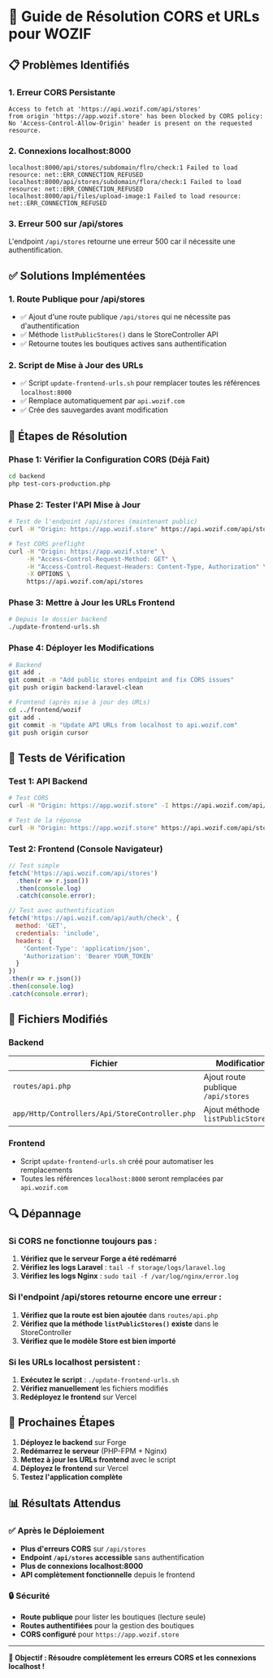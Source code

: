 # 🚀 Guide de Résolution CORS et URLs pour WOZIF

## 📋 Problèmes Identifiés

### 1. **Erreur CORS Persistante**
```
Access to fetch at 'https://api.wozif.com/api/stores' 
from origin 'https://app.wozif.store' has been blocked by CORS policy: 
No 'Access-Control-Allow-Origin' header is present on the requested resource.
```

### 2. **Connexions localhost:8000**
```
localhost:8000/api/stores/subdomain/flro/check:1 Failed to load resource: net::ERR_CONNECTION_REFUSED
localhost:8000/api/stores/subdomain/flora/check:1 Failed to load resource: net::ERR_CONNECTION_REFUSED
localhost:8000/api/files/upload-image:1 Failed to load resource: net::ERR_CONNECTION_REFUSED
```

### 3. **Erreur 500 sur /api/stores**
L'endpoint `/api/stores` retourne une erreur 500 car il nécessite une authentification.

## ✅ Solutions Implémentées

### 1. **Route Publique pour /api/stores**
- ✅ Ajout d'une route publique `/api/stores` qui ne nécessite pas d'authentification
- ✅ Méthode `listPublicStores()` dans le StoreController API
- ✅ Retourne toutes les boutiques actives sans authentification

### 2. **Script de Mise à Jour des URLs**
- ✅ Script `update-frontend-urls.sh` pour remplacer toutes les références `localhost:8000`
- ✅ Remplace automatiquement par `api.wozif.com`
- ✅ Crée des sauvegardes avant modification

## 🔧 Étapes de Résolution

### Phase 1: Vérifier la Configuration CORS (Déjà Fait)
```bash
cd backend
php test-cors-production.php
```

### Phase 2: Tester l'API Mise à Jour
```bash
# Test de l'endpoint /api/stores (maintenant public)
curl -H "Origin: https://app.wozif.store" https://api.wozif.com/api/stores

# Test CORS preflight
curl -H "Origin: https://app.wozif.store" \
     -H "Access-Control-Request-Method: GET" \
     -H "Access-Control-Request-Headers: Content-Type, Authorization" \
     -X OPTIONS \
     https://api.wozif.com/api/stores
```

### Phase 3: Mettre à Jour les URLs Frontend
```bash
# Depuis le dossier backend
./update-frontend-urls.sh
```

### Phase 4: Déployer les Modifications
```bash
# Backend
git add .
git commit -m "Add public stores endpoint and fix CORS issues"
git push origin backend-laravel-clean

# Frontend (après mise à jour des URLs)
cd ../frontend/wozif
git add .
git commit -m "Update API URLs from localhost to api.wozif.com"
git push origin cursor
```

## 🧪 Tests de Vérification

### Test 1: API Backend
```bash
# Test CORS
curl -H "Origin: https://app.wozif.store" -I https://api.wozif.com/api/stores

# Test de la réponse
curl -H "Origin: https://app.wozif.store" https://api.wozif.com/api/stores
```

### Test 2: Frontend (Console Navigateur)
```javascript
// Test simple
fetch('https://api.wozif.com/api/stores')
  .then(r => r.json())
  .then(console.log)
  .catch(console.error);

// Test avec authentification
fetch('https://api.wozif.com/api/auth/check', {
  method: 'GET',
  credentials: 'include',
  headers: {
    'Content-Type': 'application/json',
    'Authorization': 'Bearer YOUR_TOKEN'
  }
})
.then(r => r.json())
.then(console.log)
.catch(console.error);
```

## 📁 Fichiers Modifiés

### Backend
| Fichier | Modification | Statut |
|---------|-------------|---------|
| `routes/api.php` | Ajout route publique `/api/stores` | ✅ Modifié |
| `app/Http/Controllers/Api/StoreController.php` | Ajout méthode `listPublicStores()` | ✅ Modifié |

### Frontend
- Script `update-frontend-urls.sh` créé pour automatiser les remplacements
- Toutes les références `localhost:8000` seront remplacées par `api.wozif.com`

## 🔍 Dépannage

### Si CORS ne fonctionne toujours pas :
1. **Vérifiez que le serveur Forge a été redémarré**
2. **Vérifiez les logs Laravel** : `tail -f storage/logs/laravel.log`
3. **Vérifiez les logs Nginx** : `sudo tail -f /var/log/nginx/error.log`

### Si l'endpoint /api/stores retourne encore une erreur :
1. **Vérifiez que la route est bien ajoutée** dans `routes/api.php`
2. **Vérifiez que la méthode `listPublicStores()` existe** dans le StoreController
3. **Vérifiez que le modèle Store est bien importé**

### Si les URLs localhost persistent :
1. **Exécutez le script** : `./update-frontend-urls.sh`
2. **Vérifiez manuellement** les fichiers modifiés
3. **Redéployez le frontend** sur Vercel

## 🚀 Prochaines Étapes

1. **Déployez le backend** sur Forge
2. **Redémarrez le serveur** (PHP-FPM + Nginx)
3. **Mettez à jour les URLs frontend** avec le script
4. **Déployez le frontend** sur Vercel
5. **Testez l'application complète**

## 📊 Résultats Attendus

### ✅ Après le Déploiement
- **Plus d'erreurs CORS** sur `/api/stores`
- **Endpoint `/api/stores` accessible** sans authentification
- **Plus de connexions localhost:8000**
- **API complètement fonctionnelle** depuis le frontend

### 🔒 Sécurité
- **Route publique** pour lister les boutiques (lecture seule)
- **Routes authentifiées** pour la gestion des boutiques
- **CORS configuré** pour `https://app.wozif.store`

---

**🎯 Objectif : Résoudre complètement les erreurs CORS et les connexions localhost !**
